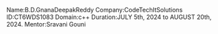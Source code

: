 Name:B.D.GnanaDeepakReddy
Company:CodeTechItSolutions
ID:CT6WDS1083
Domain:c++
Duration:JULY 5th, 2024 to AUGUST 20th, 2024.
Mentor:Sravani Gouni
